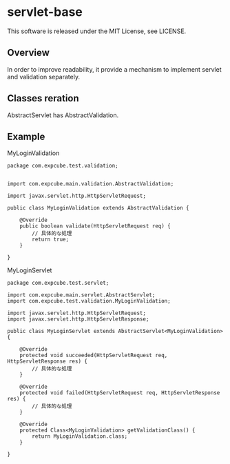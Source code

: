 # servlet-base
This software is released under the MIT License, see LICENSE.
## Overview
In order to improve readability, it provide a mechanism to implement servlet and validation separately.
## Classes reration
AbstractServlet has AbstractValidation.
## Example
MyLoginValidation
~~~
package com.expcube.test.validation;


import com.expcube.main.validation.AbstractValidation;

import javax.servlet.http.HttpServletRequest;

public class MyLoginValidation extends AbstractValidation {

    @Override
    public boolean validate(HttpServletRequest req) {
        // 具体的な処理
        return true;
    }

}
~~~

MyLoginServlet
~~~
package com.expcube.test.servlet;

import com.expcube.main.servlet.AbstractServlet;
import com.expcube.test.validation.MyLoginValidation;

import javax.servlet.http.HttpServletRequest;
import javax.servlet.http.HttpServletResponse;

public class MyLoginServlet extends AbstractServlet<MyLoginValidation> {

    @Override
    protected void succeeded(HttpServletRequest req, HttpServletResponse res) {
        // 具体的な処理
    }

    @Override
    protected void failed(HttpServletRequest req, HttpServletResponse res) {
        // 具体的な処理
    }

    @Override
    protected Class<MyLoginValidation> getValidationClass() {
        return MyLoginValidation.class;
    }

}
~~~
